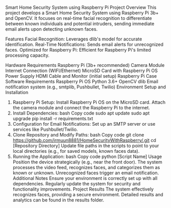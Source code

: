 Smart Home Security System using Raspberry Pi
Project Overview
This project develops a Smart Home Security System using Raspberry Pi 3b+ and OpenCV. It focuses on real-time facial recognition to differentiate between known individuals and potential intruders, sending immediate email alerts upon detecting unknown faces.

Features
Facial Recognition: Leverages dlib's model for accurate identification.
Real-Time Notifications: Sends email alerts for unrecognized faces.
Optimized for Raspberry Pi: Efficient for Raspberry Pi's limited processing capacity.

Hardware Requirements
Raspberry Pi (3b+ recommended)
Camera Module
Internet Connection (WIFI/Ethernet)
MicroSD Card with Raspberry Pi OS
Power Supply
HDMI Cable and Monitor (initial setup)
Raspberry Pi Case
Software Requirements
Raspberry Pi OS
Python 3.6+
OpenCV
dlib
Email notification system (e.g., smtplib, Pushbullet, Twilio)
Environment Setup and Installation
1. Raspberry Pi Setup:
Install Raspberry Pi OS on the MicroSD card.
Attach the camera module and connect the Raspberry Pi to the internet.
2. Install Dependencies:
bash
Copy code
sudo apt update
sudo apt upgrade
pip install -r requirements.txt
3. Configuration for Email Notifications:
Set up an SMTP server or use services like Pushbullet/Twilio.
4. Clone Repository and Modify Paths:
bash
Copy code
git clone https://github.com/irmuun8881/HomeSecurityWithRaspberry/.git
cd [Repository Directory]
Update file paths in the scripts to point to your local directories (e.g., for saved models, known faces data).
5. Running the Application:
bash
Copy code
python [Script Name]
Usage
Position the device strategically (e.g., near the front door).
The system processes the video feed, recognizes faces, and categorizes them as known or unknown.
Unrecognized faces trigger an email notification.
Additional Notes
Ensure your environment is correctly set up with all dependencies.
Regularly update the system for security and functionality improvements.
Project Results
The system effectively recognizes faces, providing a secure environment. Detailed results and analytics can be found in the results folder.
